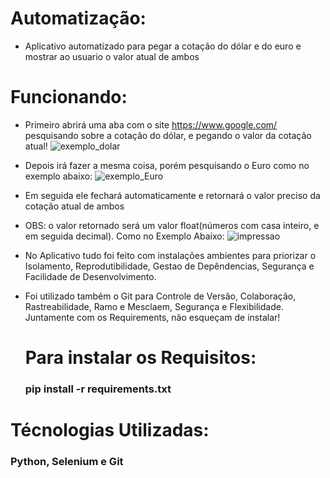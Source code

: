 # Automatização:
- Aplicativo automatizado para pegar a cotação do dólar e do euro e mostrar ao usuario o valor atual de ambos

# Funcionando:
- Primeiro abrirá uma aba com o site https://www.google.com/ pesquisando sobre a cotação do dólar, e pegando o valor da cotação atual!
![exemplo_dolar](https://github.com/user-attachments/assets/8ecd278a-0111-4a54-9484-311e83f5fa76)

- Depois irá fazer a mesma coisa, porém pesquisando o Euro como no exemplo abaixo:
  ![exemplo_Euro](https://github.com/user-attachments/assets/1d2a1e4d-cd90-4573-8f2b-32fd0cfa8986)

- Em seguida ele fechará automaticamente e retornará o valor preciso da cotação atual de ambos
- OBS: o valor retornado será um valor float(números com casa inteiro, e em seguida decimal). Como no Exemplo Abaixo:
![impressao](https://github.com/user-attachments/assets/b16adf29-09db-4d21-a5f0-74b78ae7a290)

- No Aplicativo tudo foi feito com instalações ambientes para priorizar o Isolamento, Reprodutibilidade, Gestao de Depêndencias, Segurança e Facilidade de Desenvolvimento.
- Foi utilizado também o Git para Controle de Versão, Colaboração, Rastreabilidade, Ramo e Mesclaem, Segurança e Flexibilidade. Juntamente com os Requirements, não esqueçam de instalar!

  # Para instalar os Requisitos:

  ### pip install -r requirements.txt ###

# Técnologias Utilizadas:
### Python, Selenium e Git
